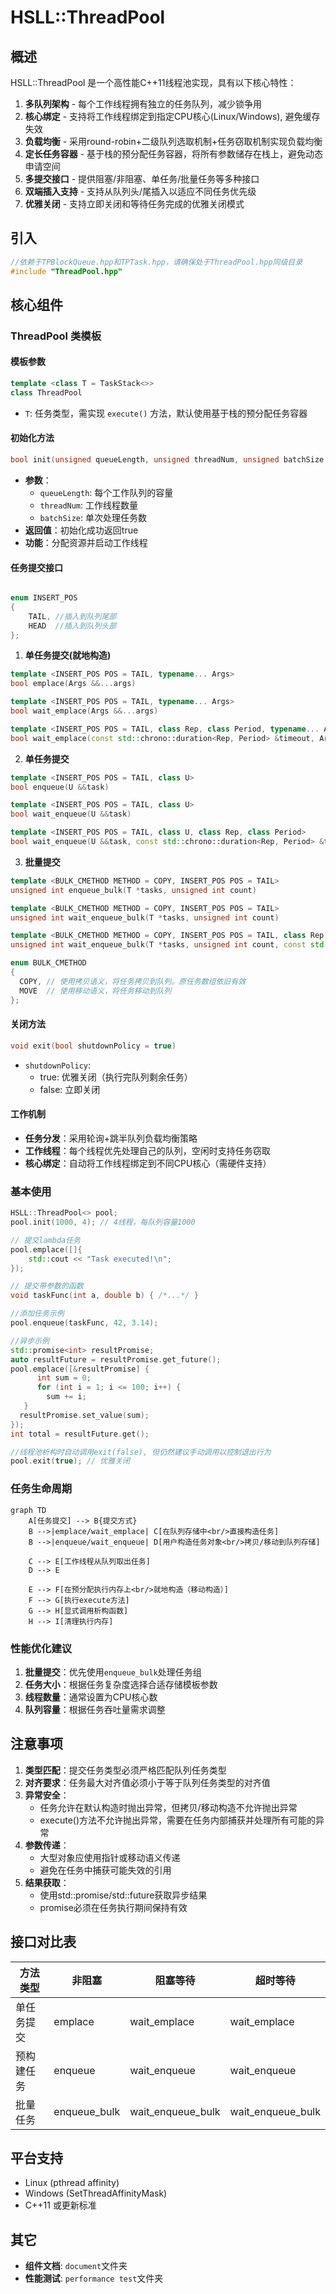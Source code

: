 # HSLL::ThreadPool

## 概述
HSLL::ThreadPool 是一个高性能C++11线程池实现，具有以下核心特性：

1. **多队列架构** - 每个工作线程拥有独立的任务队列，减少锁争用
2. **核心绑定** - 支持将工作线程绑定到指定CPU核心(Linux/Windows), 避免缓存失效
3. **负载均衡** - 采用round-robin+二级队列选取机制+任务窃取机制实现负载均衡
4. **定长任务容器** - 基于栈的预分配任务容器，将所有参数储存在栈上，避免动态申请空间
5. **多提交接口** - 提供阻塞/非阻塞、单任务/批量任务等多种接口
6. **双端插入支持** - 支持从队列头/尾插入以适应不同任务优先级
7. **优雅关闭** - 支持立即关闭和等待任务完成的优雅关闭模式

## 引入
```cpp
//依赖于TPBlockQueue.hpp和TPTask.hpp，请确保处于ThreadPool.hpp同级目录
#include "ThreadPool.hpp"
```

## 核心组件

### ThreadPool 类模板

#### 模板参数
```cpp
template <class T = TaskStack<>>
class ThreadPool
```
- `T`: 任务类型，需实现 `execute()` 方法，默认使用基于栈的预分配任务容器

#### 初始化方法
```cpp
bool init(unsigned queueLength, unsigned threadNum, unsigned batchSize = 1)
```
- **参数**：
  - `queueLength`: 每个工作队列的容量
  - `threadNum`: 工作线程数量
  - `batchSize`: 单次处理任务数
- **返回值**：初始化成功返回true
- **功能**：分配资源并启动工作线程

#### 任务提交接口

```cpp

enum INSERT_POS
{
    TAIL, //插入到队列尾部 
    HEAD  //插入到队列头部
};
```

1. **单任务提交(就地构造)**
```cpp
template <INSERT_POS POS = TAIL, typename... Args>
bool emplace(Args &&...args)

template <INSERT_POS POS = TAIL, typename... Args>
bool wait_emplace(Args &&...args)

template <INSERT_POS POS = TAIL, class Rep, class Period, typename... Args>
bool wait_emplace(const std::chrono::duration<Rep, Period> &timeout, Args &&...args)
```

2. **单任务提交**
```cpp
template <INSERT_POS POS = TAIL, class U>
bool enqueue(U &&task)

template <INSERT_POS POS = TAIL, class U>
bool wait_enqueue(U &&task)

template <INSERT_POS POS = TAIL, class U, class Rep, class Period>
bool wait_enqueue(U &&task, const std::chrono::duration<Rep, Period> &timeout)
```

3. **批量提交**
```cpp
template <BULK_CMETHOD METHOD = COPY, INSERT_POS POS = TAIL>
unsigned int enqueue_bulk(T *tasks, unsigned int count)

template <BULK_CMETHOD METHOD = COPY, INSERT_POS POS = TAIL>
unsigned int wait_enqueue_bulk(T *tasks, unsigned int count)

template <BULK_CMETHOD METHOD = COPY, INSERT_POS POS = TAIL, class Rep, class Period>
unsigned int wait_enqueue_bulk(T *tasks, unsigned int count, const std::chrono::duration<Rep, Period> &timeout)
```
```cpp
enum BULK_CMETHOD
{
  COPY, // 使用拷贝语义，将任务拷贝到队列。原任务数组依旧有效
  MOVE  // 使用移动语义，将任务移动到队列
};
```
#### 关闭方法
```cpp
void exit(bool shutdownPolicy = true)
```
- `shutdownPolicy`: 
  - true: 优雅关闭（执行完队列剩余任务）
  - false: 立即关闭

#### 工作机制
- **任务分发**：采用轮询+跳半队列负载均衡策略
- **工作线程**：每个线程优先处理自己的队列，空闲时支持任务窃取
- **核心绑定**：自动将工作线程绑定到不同CPU核心（需硬件支持）


### 基本使用
```cpp
HSLL::ThreadPool<> pool;
pool.init(1000, 4); // 4线程，每队列容量1000

// 提交lambda任务
pool.emplace([]{
    std::cout << "Task executed!\n";
});

// 提交带参数的函数
void taskFunc(int a, double b) { /*...*/ }

//添加任务示例
pool.enqueue(taskFunc, 42, 3.14);

//异步示例
std::promise<int> resultPromise;
auto resultFuture = resultPromise.get_future();
pool.emplace([&resultPromise] {
      int sum = 0;
      for (int i = 1; i <= 100; i++) {
        sum += i;
   }
  resultPromise.set_value(sum); 
});
int total = resultFuture.get();

//线程池析构时自动调用exit(false), 但仍然建议手动调用以控制退出行为
pool.exit(true); // 优雅关闭
```

### 任务生命周期
```mermaid
graph TD
    A[任务提交] --> B{提交方式}
    B -->|emplace/wait_emplace| C[在队列存储中<br/>直接构造任务]
    B -->|enqueue/wait_enqueue| D[用户构造任务对象<br/>拷贝/移动到队列存储]
    
    C --> E[工作线程从队列取出任务]
    D --> E
    
    E --> F[在预分配执行内存上<br/>就地构造（移动构造）]
    F --> G[执行execute方法]
    G --> H[显式调用析构函数]
    H --> I[清理执行内存]
```

### 性能优化建议
1. **批量提交**：优先使用`enqueue_bulk`处理任务组
2. **任务大小**：根据任务复杂度选择合适存储模板参数
3. **线程数量**：通常设置为CPU核心数
4. **队列容量**：根据任务吞吐量需求调整

## 注意事项
1. **类型匹配**：提交任务类型必须严格匹配队列任务类型
2. **对齐要求**：任务最大对齐值必须小于等于队列任务类型的对齐值
3. **异常安全**：
   - 任务允许在默认构造时抛出异常，但拷贝/移动构造不允许抛出异常
   - execute()方法不允许抛出异常，需要在任务内部捕获并处理所有可能的异常
4. **参数传递**：
   - 大型对象应使用指针或移动语义传递
   - 避免在任务中捕获可能失效的引用
5. **结果获取**：
   - 使用std::promise/std::future获取异步结果
   - promise必须在任务执行期间保持有效


## 接口对比表

| 方法类型      | 非阻塞      | 阻塞等待    | 超时等待      |
|-------------|------------|------------|--------------|
| 单任务提交    | emplace    | wait_emplace| wait_emplace |
| 预构建任务   | enqueue     | wait_enqueue| wait_enqueue  |
| 批量任务     | enqueue_bulk| wait_enqueue_bulk | wait_enqueue_bulk |

## 平台支持
- Linux (pthread affinity)
- Windows (SetThreadAffinityMask)
- C++11 或更新标准

## 其它
- **组件文档**: `document`文件夹
- **性能测试**: `performance test`文件夹